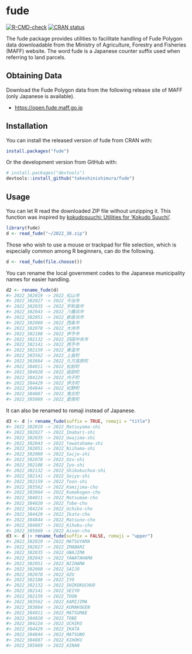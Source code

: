 
<!-- README.md is generated from README.Rmd. Please edit that file -->

# fude

<!-- badges: start -->

[![R-CMD-check](https://github.com/takeshinishimura/fude/actions/workflows/check-standard.yaml/badge.svg)](https://github.com/takeshinishimura/fude/actions/workflows/check-standard.yaml)
[![CRAN
status](https://www.r-pkg.org/badges/version/fude)](https://CRAN.R-project.org/package=fude)
<!-- badges: end -->

The fude package provides utilities to facilitate handling of Fude
Polygon data downloadable from the Ministry of Agriculture, Forestry and
Fisheries (MAFF) website. The word fude is a Japanese counter suffix
used when referring to land parcels.

## Obtaining Data

Download the Fude Polygon data from the following release site of MAFF
(only Japanese is available).

- <https://open.fude.maff.go.jp>

## Installation

You can install the released version of fude from CRAN with:

``` r
install.packages("fude")
```

Or the development version from GitHub with:

``` r
# install.packages("devtools")
devtools::install_github("takeshinishimura/fude")
```

## Usage

You can let R read the downloaded ZIP file without unzipping it. This
function was inspired by [kokudosuuchi: Utilities for ‘Kokudo
Suuchi’](https://CRAN.R-project.org/package=kokudosuuchi).

``` r
library(fude)
d <- read_fude("~/2022_38.zip")
```

Those who wish to use a mouse or trackpad for file selection, which is
especially common among R beginners, can do the following.

``` r
d <- read_fude(file.choose())
```

You can rename the local government codes to the Japanese municipality
names for easier handling.

``` r
d2 <- rename_fude(d)
#> 2022_382019 -> 2022_松山市
#> 2022_382027 -> 2022_今治市
#> 2022_382035 -> 2022_宇和島市
#> 2022_382043 -> 2022_八幡浜市
#> 2022_382051 -> 2022_新居浜市
#> 2022_382060 -> 2022_西条市
#> 2022_382078 -> 2022_大洲市
#> 2022_382108 -> 2022_伊予市
#> 2022_382132 -> 2022_四国中央市
#> 2022_382141 -> 2022_西予市
#> 2022_382159 -> 2022_東温市
#> 2022_383562 -> 2022_上島町
#> 2022_383864 -> 2022_久万高原町
#> 2022_384011 -> 2022_松前町
#> 2022_384020 -> 2022_砥部町
#> 2022_384224 -> 2022_内子町
#> 2022_384429 -> 2022_伊方町
#> 2022_384844 -> 2022_松野町
#> 2022_384887 -> 2022_鬼北町
#> 2022_385069 -> 2022_愛南町
```

It can also be renamed to romaji instead of Japanese.

``` r
d3 <- d |> rename_fude(suffix = TRUE, romaji = "title")
#> 2022_382019 -> 2022_Matsuyama-shi
#> 2022_382027 -> 2022_Imabari-shi
#> 2022_382035 -> 2022_Uwajima-shi
#> 2022_382043 -> 2022_Yawatahama-shi
#> 2022_382051 -> 2022_Niihama-shi
#> 2022_382060 -> 2022_Saijo-shi
#> 2022_382078 -> 2022_Ozu-shi
#> 2022_382108 -> 2022_Iyo-shi
#> 2022_382132 -> 2022_Shikokuchuo-shi
#> 2022_382141 -> 2022_Seiyo-shi
#> 2022_382159 -> 2022_Toon-shi
#> 2022_383562 -> 2022_Kamijima-cho
#> 2022_383864 -> 2022_Kumakogen-cho
#> 2022_384011 -> 2022_Matsumae-cho
#> 2022_384020 -> 2022_Tobe-cho
#> 2022_384224 -> 2022_Uchiko-cho
#> 2022_384429 -> 2022_Ikata-cho
#> 2022_384844 -> 2022_Matsuno-cho
#> 2022_384887 -> 2022_Kihoku-cho
#> 2022_385069 -> 2022_Ainan-cho
d3 <- d |> rename_fude(suffix = FALSE, romaji = "upper")
#> 2022_382019 -> 2022_MATSUYAMA
#> 2022_382027 -> 2022_IMABARI
#> 2022_382035 -> 2022_UWAJIMA
#> 2022_382043 -> 2022_YAWATAHAMA
#> 2022_382051 -> 2022_NIIHAMA
#> 2022_382060 -> 2022_SAIJO
#> 2022_382078 -> 2022_OZU
#> 2022_382108 -> 2022_IYO
#> 2022_382132 -> 2022_SHIKOKUCHUO
#> 2022_382141 -> 2022_SEIYO
#> 2022_382159 -> 2022_TOON
#> 2022_383562 -> 2022_KAMIJIMA
#> 2022_383864 -> 2022_KUMAKOGEN
#> 2022_384011 -> 2022_MATSUMAE
#> 2022_384020 -> 2022_TOBE
#> 2022_384224 -> 2022_UCHIKO
#> 2022_384429 -> 2022_IKATA
#> 2022_384844 -> 2022_MATSUNO
#> 2022_384887 -> 2022_KIHOKU
#> 2022_385069 -> 2022_AINAN
```
